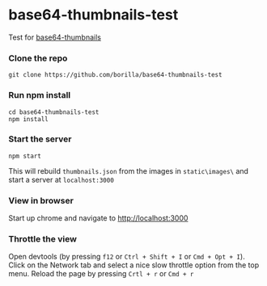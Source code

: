 # base64-thumbnails-test

Test for [base64-thumbnails](https://github.com/borilla/base64-thumbnails)

### Clone the repo

```shell
git clone https://github.com/borilla/base64-thumbnails-test

```

### Run npm install

```shell
cd base64-thumbnails-test
npm install
```

### Start the server

```shell
npm start
```

This will rebuild `thumbnails.json` from the images in `static\images\` and start a server at `localhost:3000`

### View in browser

Start up chrome and navigate to [http://localhost:3000](http://localhost:3000)

### Throttle the view

Open devtools (by pressing `f12` or `Ctrl + Shift + I` or `Cmd + Opt + I`).
Click on the Network tab and select a nice slow throttle option from the top menu.
Reload the page by pressing `Crtl + r` or `Cmd + r`
